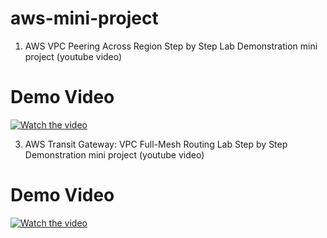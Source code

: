 # aws-mini-project
1. AWS VPC Peering Across Region Step by Step Lab Demonstration mini project (youtube video)
  # Demo Video
  [![Watch the video](https://img.youtube.com/vi/qw-mLNdFx1U/0.jpg)](https://www.youtube.com/watch?v=qw-mLNdFx1U)
  
   
3. AWS Transit Gateway: VPC Full-Mesh Routing Lab Step by Step Demonstration mini project (youtube video)
  # Demo Video
   [![Watch the video](https://img.youtube.com/vi/E7cSdAHLWMs/0.jpg)](https://www.youtube.com/watch?v=E7cSdAHLWMs)





